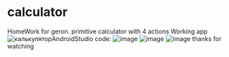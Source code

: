 # calculator
HomeWork for geron. primitive calculator with 4 actions
Working app
![калькуляторAndroidStudio](https://github.com/SashaForGeron/calculator/assets/149246979/b747f85c-8221-4bbc-bde1-6b08c3b5bd1e)
code:
![image](https://github.com/SashaForGeron/calculator/assets/149246979/d2afa338-4aa4-49f9-bd42-f6169addb203)
![image](https://github.com/SashaForGeron/calculator/assets/149246979/2d9ead44-a5f1-41d5-8a7a-93a14c65dbdf)
![image](https://github.com/SashaForGeron/calculator/assets/149246979/3ecb0de6-10bc-408b-be7e-8dbf0126888c)
thanks for watching
